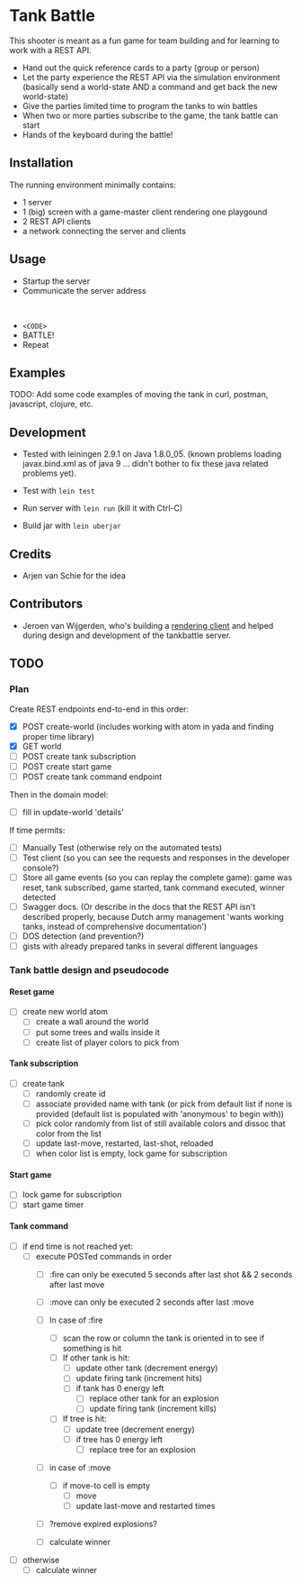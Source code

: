 # Tank Battle

This shooter is meant as a fun game for team building and for learning to work
with a REST API.

- Hand out the quick reference cards to a party (group or person)
- Let the party experience the REST API via the simulation environment
  (basically send a world-state AND a command and get back the new world-state)
- Give the parties limited time to program the tanks to win battles
- When two or more parties subscribe to the game, the tank battle can start
- Hands of the keyboard during the battle!

## Installation

The running environment minimally contains:

- 1 server
- 1 (big) screen with a game-master client rendering one playgound
- 2 REST API clients
- a network connecting the server and clients

## Usage

- Startup the server
- Communicate the server address

</br>

- `<CODE>`
- BATTLE!
- Repeat

## Examples

TODO: Add some code examples of moving the tank in curl, postman, javascript,
clojure, etc.

## Development

- Tested with leiningen 2.9.1 on Java 1.8.0_05. (known problems loading
  javax.bind.xml as of java 9 ... didn't bother to fix these java related
  problems yet).

- Test with `lein test`
- Run server with `lein run` (kill it with Ctrl-C)
- Build jar with `lein uberjar`

## Credits

- Arjen van Schie for the idea

## Contributors

- Jeroen van Wijgerden, who's building a [rendering
  client](https://github.com/jeroenvanw/tank-battle-rendering) and helped
  during design and development of the tankbattle server.

## TODO

### Plan

Create REST endpoints end-to-end in this order:

- [X] POST create-world (includes working with atom in yada and finding proper time
  library)
- [X] GET world
- [ ] POST create tank subscription
- [ ] POST create start game
- [ ] POST create tank command endpoint

Then in the domain model:

- [ ] fill in update-world 'details'

If time permits:

- [ ] Manually Test (otherwise rely on the automated tests)
- [ ] Test client (so you can see the requests and responses in the developer
      console?)
- [ ] Store all game events (so you can replay the complete game): game was
  reset, tank subscribed, game started, tank command executed, winner detected
- [ ] Swagger docs. (Or describe in the docs that the REST API isn't described
  properly, because Dutch army management 'wants working tanks, instead of
  comprehensive documentation')
- [ ] DOS detection (and prevention?)
- [ ] gists with already prepared tanks in several different languages

### Tank battle design and pseudocode

#### Reset game

- [ ] create new world atom
  - [ ] create a wall around the world
  - [ ] put some trees and walls inside it
  - [ ] create list of player colors to pick from

#### Tank subscription

- [ ] create tank
  - [ ] randomly create id
  - [ ] associate provided name with tank (or pick from default list if none is
    provided (default list is populated with 'anonymous' to begin with))
  - [ ] pick color randomly from list of still available colors and dissoc that
    color from the list
  - [ ] update last-move, restarted, last-shot, reloaded
  - [ ] when color list is empty, lock game for subscription

#### Start game

- [ ] lock game for subscription
- [ ] start game timer

#### Tank command

- [ ] if end time is not reached yet:
  - [ ] execute POSTed commands in order
    - [ ] :fire can only be executed 5 seconds after last shot && 2 seconds
      after last move
    - [ ] :move can only be executed 2 seconds after last :move

    - [ ] In case of :fire
      - [ ] scan the row or column the tank is oriented in to see if something is hit
      - [ ] If other tank is hit:
        - [ ] update other tank (decrement energy)
        - [ ] update firing tank (increment hits)
        - [ ] if tank has 0 energy left
          - [ ] replace other tank for an explosion
          - [ ] update firing tank (increment kills)
      - [ ] If tree is hit:
        - [ ] update tree (decrement energy)
        - [ ] if tree has 0 energy left
          - [ ] replace tree for an explosion

    - [ ] in case of :move
      - [ ] if move-to cell is empty
        - [ ] move
        - [ ] update last-move and restarted times

    - [ ] ?remove expired explosions?
    - [ ] calculate winner

- [ ] otherwise
  - [ ] calculate winner
